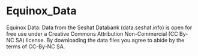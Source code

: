 # Equinox_Data
Equinox Data: Data from the Seshat Databank (data.seshat.info) is open for free use under a Creative Commons Attribution Non-Commercial (CC By-NC SA) license. By downloading the data files you agree to abide by the terms of CC-By-NC SA.
